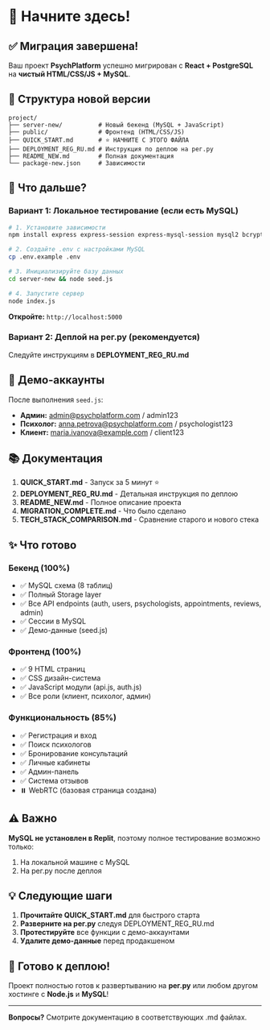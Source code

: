 # 🚀 Начните здесь!

## ✅ Миграция завершена!

Ваш проект **PsychPlatform** успешно мигрирован с **React + PostgreSQL** на **чистый HTML/CSS/JS + MySQL**.

## 📁 Структура новой версии

```
project/
├── server-new/          # Новый бекенд (MySQL + JavaScript)
├── public/              # Фронтенд (HTML/CSS/JS)
├── QUICK_START.md       # ⭐ НАЧНИТЕ С ЭТОГО ФАЙЛА
├── DEPLOYMENT_REG_RU.md # Инструкция по деплою на рег.ру
├── README_NEW.md        # Полная документация
└── package-new.json     # Зависимости
```

## 🎯 Что дальше?

### Вариант 1: Локальное тестирование (если есть MySQL)

```bash
# 1. Установите зависимости
npm install express express-session express-mysql-session mysql2 bcrypt

# 2. Создайте .env с настройками MySQL
cp .env.example .env

# 3. Инициализируйте базу данных
cd server-new && node seed.js

# 4. Запустите сервер
node index.js
```

**Откройте:** `http://localhost:5000`

### Вариант 2: Деплой на рег.ру (рекомендуется)

Следуйте инструкциям в **DEPLOYMENT_REG_RU.md**

## 🔑 Демо-аккаунты

После выполнения `seed.js`:

- **Админ:** admin@psychplatform.com / admin123
- **Психолог:** anna.petrova@psychplatform.com / psychologist123  
- **Клиент:** maria.ivanova@example.com / client123

## 📚 Документация

1. **QUICK_START.md** - Запуск за 5 минут ⭐
2. **DEPLOYMENT_REG_RU.md** - Детальная инструкция по деплою
3. **README_NEW.md** - Полное описание проекта
4. **MIGRATION_COMPLETE.md** - Что было сделано
5. **TECH_STACK_COMPARISON.md** - Сравнение старого и нового стека

## ✨ Что готово

### Бекенд (100%)
- ✅ MySQL схема (8 таблиц)
- ✅ Полный Storage layer
- ✅ Все API endpoints (auth, users, psychologists, appointments, reviews, admin)
- ✅ Сессии в MySQL
- ✅ Демо-данные (seed.js)

### Фронтенд (100%)
- ✅ 9 HTML страниц
- ✅ CSS дизайн-система
- ✅ JavaScript модули (api.js, auth.js)
- ✅ Все роли (клиент, психолог, админ)

### Функциональность (85%)
- ✅ Регистрация и вход
- ✅ Поиск психологов
- ✅ Бронирование консультаций
- ✅ Личные кабинеты
- ✅ Админ-панель
- ✅ Система отзывов
- ⏸️ WebRTC (базовая страница создана)

## ⚠️ Важно

**MySQL не установлен в Replit**, поэтому полное тестирование возможно только:
1. На локальной машине с MySQL
2. На рег.ру после деплоя

## 💡 Следующие шаги

1. **Прочитайте QUICK_START.md** для быстрого старта
2. **Разверните на рег.ру** следуя DEPLOYMENT_REG_RU.md
3. **Протестируйте** все функции с демо-аккаунтами
4. **Удалите демо-данные** перед продакшеном

## 🎉 Готово к деплою!

Проект полностью готов к развертыванию на **рег.ру** или любом другом хостинге с **Node.js** и **MySQL**!

---

**Вопросы?** Смотрите документацию в соответствующих .md файлах.
